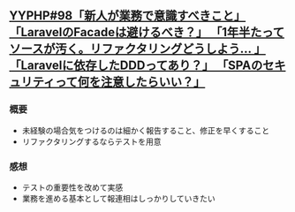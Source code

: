 ## [YYPHP#98「新人が業務で意識すべきこと」 「LaravelのFacadeは避けるべき？」 「1年半たってソースが汚く。リファクタリングどうしよう… 」 「Laravelに依存したDDDってあり？」 「SPAのセキュリティって何を注意したらいい？」](https://qiita.com/suin/items/7332b73489c69e1ee289)
### 概要
- 未経験の場合気をつけるのは細かく報告すること、修正を早くすること
- リファクタリングするならテストを用意

### 感想
- テストの重要性を改めて実感
- 業務を進める基本として報連相はしっかりしていきたい
